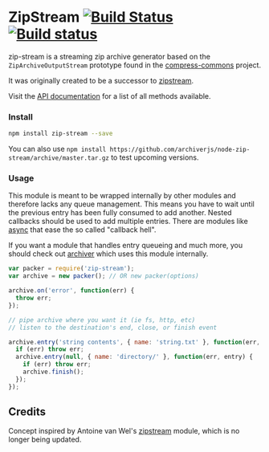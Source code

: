 # ZipStream [![Build Status](https://travis-ci.org/archiverjs/node-zip-stream.svg?branch=master)](https://travis-ci.org/archiverjs/node-zip-stream) [![Build status](https://ci.appveyor.com/api/projects/status/2sraarbaadwbtti2/branch/master?svg=true)](https://ci.appveyor.com/project/ctalkington/node-zip-stream/branch/master)

zip-stream is a streaming zip archive generator based on the `ZipArchiveOutputStream` prototype found in the [compress-commons](https://www.npmjs.org/package/compress-commons) project.

It was originally created to be a successor to [zipstream](https://npmjs.org/package/zipstream).

Visit the [API documentation](http://archiverjs.com/zip-stream) for a list of all methods available.

### Install

```bash
npm install zip-stream --save
```

You can also use `npm install https://github.com/archiverjs/node-zip-stream/archive/master.tar.gz` to test upcoming versions.

### Usage

This module is meant to be wrapped internally by other modules and therefore lacks any queue management. This means you have to wait until the previous entry has been fully consumed to add another. Nested callbacks should be used to add multiple entries. There are modules like [async](https://npmjs.org/package/async) that ease the so called "callback hell".

If you want a module that handles entry queueing and much more, you should check out [archiver](https://npmjs.org/package/archiver) which uses this module internally.

```js
var packer = require('zip-stream');
var archive = new packer(); // OR new packer(options)

archive.on('error', function(err) {
  throw err;
});

// pipe archive where you want it (ie fs, http, etc)
// listen to the destination's end, close, or finish event

archive.entry('string contents', { name: 'string.txt' }, function(err, entry) {
  if (err) throw err;
  archive.entry(null, { name: 'directory/' }, function(err, entry) {
    if (err) throw err;
    archive.finish();
  });
});
```

## Credits

Concept inspired by Antoine van Wel's [zipstream](https://npmjs.org/package/zipstream) module, which is no longer being updated.
